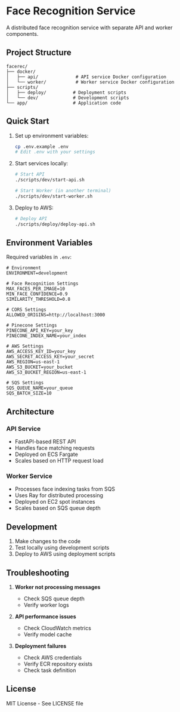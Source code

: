 # Face Recognition Service

A distributed face recognition service with separate API and worker components.

## Project Structure

```
facerec/
├── docker/
│   ├── api/              # API service Docker configuration
│   └── worker/           # Worker service Docker configuration
├── scripts/
│   ├── deploy/          # Deployment scripts
│   └── dev/             # Development scripts
└── app/                 # Application code
```

## Quick Start

1. Set up environment variables:
   ```bash
   cp .env.example .env
   # Edit .env with your settings
   ```

2. Start services locally:
   ```bash
   # Start API
   ./scripts/dev/start-api.sh
   
   # Start Worker (in another terminal)
   ./scripts/dev/start-worker.sh
   ```

3. Deploy to AWS:
   ```bash
   # Deploy API
   ./scripts/deploy/deploy-api.sh
   ```

## Environment Variables

Required variables in `.env`:
```env
# Environment
ENVIRONMENT=development

# Face Recognition Settings
MAX_FACES_PER_IMAGE=10
MIN_FACE_CONFIDENCE=0.9
SIMILARITY_THRESHOLD=0.8

# CORS Settings
ALLOWED_ORIGINS=http://localhost:3000

# Pinecone Settings
PINECONE_API_KEY=your_key
PINECONE_INDEX_NAME=your_index

# AWS Settings
AWS_ACCESS_KEY_ID=your_key
AWS_SECRET_ACCESS_KEY=your_secret
AWS_REGION=us-east-1
AWS_S3_BUCKET=your_bucket
AWS_S3_BUCKET_REGION=us-east-1

# SQS Settings
SQS_QUEUE_NAME=your_queue
SQS_BATCH_SIZE=10
```

## Architecture

### API Service
- FastAPI-based REST API
- Handles face matching requests
- Deployed on ECS Fargate
- Scales based on HTTP request load

### Worker Service
- Processes face indexing tasks from SQS
- Uses Ray for distributed processing
- Deployed on EC2 spot instances
- Scales based on SQS queue depth

## Development

1. Make changes to the code
2. Test locally using development scripts
3. Deploy to AWS using deployment scripts

## Troubleshooting

1. **Worker not processing messages**
   - Check SQS queue depth
   - Verify worker logs

2. **API performance issues**
   - Check CloudWatch metrics
   - Verify model cache

3. **Deployment failures**
   - Check AWS credentials
   - Verify ECR repository exists
   - Check task definition

## License

MIT License - See LICENSE file 